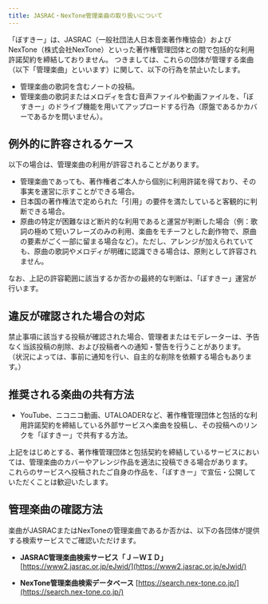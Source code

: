 ```yaml
---
title: JASRAC・NexTone管理楽曲の取り扱いについて
---
```


「ぼすきー」は、JASRAC（一般社団法人日本音楽著作権協会）およびNexTone（株式会社NexTone）といった著作権管理団体との間で包括的な利用許諾契約を締結しておりません。
つきましては、これらの団体が管理する楽曲（以下「管理楽曲」といいます）に関して、以下の行為を禁止いたします。

- 管理楽曲の歌詞を含むノートの投稿。
- 管理楽曲の歌詞またはメロディを含む音声ファイルや動画ファイルを、「ぼすきー」のドライブ機能を用いてアップロードする行為（原盤であるかカバーであるかを問いません）。

## 例外的に許容されるケース

以下の場合は、管理楽曲の利用が許容されることがあります。

- 管理楽曲であっても、著作権者ご本人から個別に利用許諾を得ており、その事実を運営に示すことができる場合。
- 日本国の著作権法で定められた「引用」の要件を満たしていると客観的に判断できる場合。
- 原曲の特定が困難なほど断片的な利用であると運営が判断した場合（例：歌詞の極めて短いフレーズのみの利用、楽曲をモチーフとした創作物で、原曲の要素がごく一部に留まる場合など）。ただし、アレンジが加えられていても、原曲の歌詞やメロディが明確に認識できる場合は、原則として許容されません。

なお、上記の許容範囲に該当するか否かの最終的な判断は、「ぼすきー」運営が行います。

## 違反が確認された場合の対応

禁止事項に該当する投稿が確認された場合、管理者またはモデレーターは、予告なく当該投稿の削除、および投稿者への通知・警告を行うことがあります。
（状況によっては、事前に通知を行い、自主的な削除を依頼する場合もあります。）

## 推奨される楽曲の共有方法

- YouTube、ニコニコ動画、UTALOADERなど、著作権管理団体と包括的な利用許諾契約を締結している外部サービスへ楽曲を投稿し、その投稿へのリンクを「ぼすきー」で共有する方法。

上記をはじめとする、著作権管理団体と包括契約を締結しているサービスにおいては、管理楽曲のカバーやアレンジ作品を適法に投稿できる場合があります。
これらのサービスへ投稿されたご自身の作品を、「ぼすきー」で宣伝・公開していただくことは歓迎いたします。

## 管理楽曲の確認方法

楽曲がJASRACまたはNexToneの管理楽曲であるか否かは、以下の各団体が提供する検索サービスでご確認いただけます。

- **JASRAC管理楽曲検索サービス「Ｊ－ＷＩＤ」**
  [https://www2.jasrac.or.jp/eJwid/](https://www2.jasrac.or.jp/eJwid/)

- **NexTone管理楽曲検索データベース**
  [https://search.nex-tone.co.jp/](https://search.nex-tone.co.jp/)
